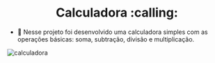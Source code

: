 <h1 align="center">Calculadora :calling:</h1>

- 📂 Nesse projeto foi desenvolvido uma calculadora simples com as operações básicas: soma, subtração, divisão e multiplicação.

![calculadora](https://user-images.githubusercontent.com/109612954/232550896-70ae6304-745a-4a75-b560-addda6edeb9c.png)
